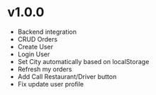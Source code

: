 # v1.0.0
- Backend integration
- CRUD Orders
- Create User
- Login User
- Set City automatically based on localStorage
- Refresh my orders
- Add Call Restaurant/Driver button
- Fix update user profile